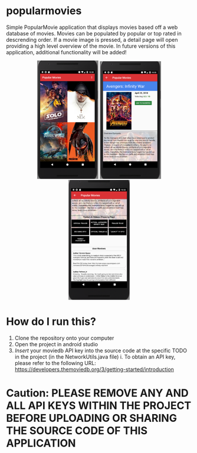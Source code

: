 # popularmovies
<p>Simple PopularMovie application that displays movies based off a web database of movies. Movies can be populated by popular or top rated in descrending order. If a movie image is pressed, a detail page will open providing a high level overview of the movie. In future versions of this application, additional functionality will be added!</p>

<p align="center">
  <img src="GUI%20Preview%20Images/home-screen-popular-sort.PNG" width="33%" >
  <img src="GUI%20Preview%20Images/detail-view.PNG" width="33%" >
  <img src="GUI%20Preview%20Images/reviews-and-trailers.PNG" width="33%" >
</p>

# How do I run this?
1. Clone the repository onto your computer
2. Open the project in android studio
3. <em>Insert</em> your moviedb API key into the source code at the specific TODO in the project (in the NetworkUtils.java file)
     i. To obtain an API key, please refer to the following URL: https://developers.themoviedb.org/3/getting-started/introduction
     
# Caution: PLEASE REMOVE ANY AND ALL API KEYS WITHIN THE PROJECT BEFORE UPLOADING OR SHARING THE SOURCE CODE OF THIS APPLICATION
